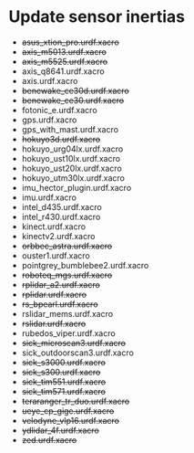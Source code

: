 # Update sensor inertias
- ~~asus_xtion_pro.urdf.xacro~~
- ~~axis_m5013.urdf.xacro~~
- ~~axis_m5525.urdf.xacro~~
- axis_q8641.urdf.xacro
- axis.urdf.xacro
- ~~benewake_ce30d.urdf.xacro~~
- ~~benewake_ce30.urdf.xacro~~
- fotonic_e.urdf.xacro
- gps.urdf.xacro
- gps_with_mast.urdf.xacro
- ~~hokuyo3d.urdf.xacro~~
- hokuyo_urg04lx.urdf.xacro
- hokuyo_ust10lx.urdf.xacro
- hokuyo_ust20lx.urdf.xacro
- hokuyo_utm30lx.urdf.xacro
- imu_hector_plugin.urdf.xacro
- imu.urdf.xacro
- intel_d435.urdf.xacro
- intel_r430.urdf.xacro
- kinect.urdf.xacro
- kinectv2.urdf.xacro
- ~~orbbec_astra.urdf.xacro~~
- ouster1.urdf.xacro
- pointgrey_bumblebee2.urdf.xacro
- ~~roboteq_mgs.urdf.xacro~~
- ~~rplidar_a2.urdf.xacro~~
- ~~rplidar.urdf.xacro~~
- ~~rs_bpearl.urdf.xacro~~
- rslidar_mems.urdf.xacro
- ~~rslidar.urdf.xacro~~
- rubedos_viper.urdf.xacro
- ~~sick_microscan3.urdf.xacro~~
- sick_outdoorscan3.urdf.xacro
- ~~sick_s3000.urdf.xacro~~
- ~~sick_s300.urdf.xacro~~
- ~~sick_tim551.urdf.xacro~~
- ~~sick_tim571.urdf.xacro~~
- ~~teraranger_tr_duo.urdf.xacro~~
- ~~ueye_cp_gige.urdf.xacro~~
- ~~velodyne_vlp16.urdf.xacro~~
- ~~ydlidar_4f.urdf.xacro~~
- ~~zed.urdf.xacro~~
